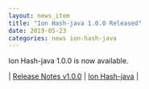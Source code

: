```yaml
---
layout: news_item
title: "Ion Hash-java 1.0.0 Released"
date: 2019-05-23
categories: news ion-hash-java
---
```


Ion Hash-java 1.0.0 is now available.

| [Release Notes v1.0.0](https://github.com/amzn/ion-hash-java/releases/tag/v1.0.0) | [Ion Hash-java](https://github.com/amzn/ion-hash-java) |

